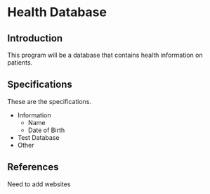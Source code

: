 # Health Database

## Introduction
This program will be a database that contains health information on patients. 

## Specifications
These are the specifications.
* Information
  + Name
  + Date of Birth
* Test Database
* Other

## References 
Need to add websites
